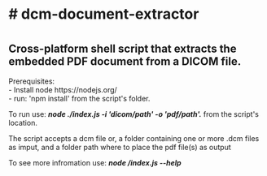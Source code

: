 <h1># dcm-document-extractor<h1>
<h2>Cross-platform shell script that extracts the embedded PDF document from a DICOM file.</h2>
<p>Prerequisites:<br>
 - Install node https://nodejs.org/<br>
 - run: 'npm install' from the script's folder.<p>
<p>To run use: <i><b> node ./index.js -i 'dicom/path' -o 'pdf/path'.</b></i> from the script's location.<br>
<p>The script accepts a dcm file or, a folder containing one or more .dcm files as imput, and a folder path where to place the pdf file(s) as output</p>
To see more infromation use: <i><b> node /index.js --help</b></i></p>
